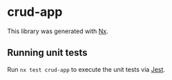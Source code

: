 # crud-app

This library was generated with [Nx](https://nx.dev).

## Running unit tests

Run `nx test crud-app` to execute the unit tests via [Jest](https://jestjs.io).
